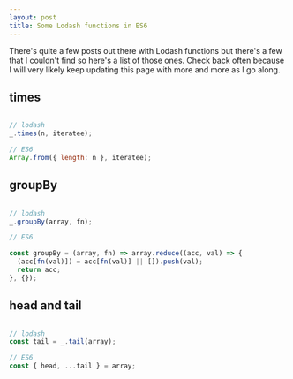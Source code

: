 ```yaml
---
layout: post
title: Some Lodash functions in ES6
---
```


There's quite a few posts out there with Lodash functions but there's a few that I couldn't find so here's a list of those ones. Check back often because I will very likely keep updating this page with more and more as I go along.

## times

```javascript

// lodash
_.times(n, iteratee);

// ES6
Array.from({ length: n }, iteratee);

```

## groupBy

```javascript

// lodash
_.groupBy(array, fn);

// ES6

const groupBy = (array, fn) => array.reduce((acc, val) => {
  (acc[fn(val)]) = acc[fn(val)] || []).push(val);
  return acc;
}, {});


```

## head and tail

```javascript

// lodash
const tail = _.tail(array);

// ES6
const { head, ...tail } = array;

```

